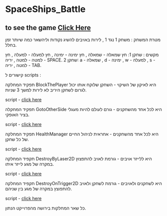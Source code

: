 # SpaceShips_Battle

## to see the game [Click Here](https://youtu.be/_MWbMWNeH0c)

מטרת המשחק : משחק 1 נגד 1 , לירות באויבים להשיג נקודות וליהשאר כמה שיותר זמן בחלל.

מקשים : שחקן 1:  חץ שמאלה - שמאלה , חץ ימינה - ימינה , חץ למעלה - למעלה , חץ למטה - למטה , יריה - SPACE.
       שחקן 2:  a - שמאלה , d - ימינה , w - למעלה , s - למטה , יריה - TAB.

קישורים ל scripts :

תפקיד המחלקה BlockThePlayer היא לאיקון של השיקוי - השחקן שלוקח אותו יכול לגרום לשחקן היריב לא לירות למשך 3 שניות.

script - [click here](https://github.com/EladLaster/SpaceShips_Battle/blob/main/Assets/Scripts/3-collisions/BlockThePlayer.cs)

תפקיד המחקלה GotoOtherSide היא לכל אחד מהשחקנים - גורם לעולם להיות מעגלי בציר האופקי.

script - [click here](https://github.com/EladLaster/SpaceShips_Battle/blob/main/Assets/Scripts/3-collisions/GotoOtherSide.cs)

תפקיד המחלקה HealthManager היא לכל אחד מהשחקנים - אחראית לניהול החיים של כל שחקן.

script - [click here](https://github.com/EladLaster/SpaceShips_Battle/blob/main/Assets/Scripts/3-collisions/HealthManager.cs)

תקפיד המחלקה DestroyByLaser2D היא ללייזר אויבים - גורמת לאויב להתפצוץ במקרה של מגע לייזר איתו.

script - [click here](https://github.com/EladLaster/SpaceShips_Battle/blob/main/Assets/Scripts/3-collisions/DestroyByLaser2D.cs)


תקפיד המחלקה DestroyOnTrigger2D היא לשחקנים ולאויבים - גורמת לשחקן ולאויב להתפוצץ במקרה של מגע בין שניהם.

script - [click here](https://github.com/EladLaster/SpaceShips_Battle/blob/main/Assets/Scripts/3-collisions/DestroyOnTrigger2D.cs)

כל שאר המחלקות בירושה מהפרוייקט הנתון.

